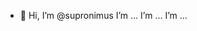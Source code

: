 - 👋 Hi, I’m @supronimus
I’m ...
I’m ...
I’m ...

<!---
supronimus/supronimus is a ✨ special ✨ repository because its `README.md` (this file) appears on your GitHub profile.
You can click the Preview link to take a look at your changes.
--->
